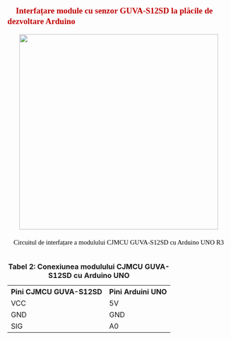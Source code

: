 <br>
<div align="left" style="color: black; font-family: times new roman, serif; font-size: 14pt; line-height: 24px; margin-bottom: 0px; text-indent: 14.2pt;">
<span style="color:#c00000"><b>Interfațare module cu senzor GUVA-S12SD la plăcile de dezvoltare Arduino</b></span>
</div>
<br>

<div align="center"><a href="https://2.bp.blogspot.com/-GwwZ1UH6uVc/XahOBjdKyzI/AAAAAAAAESY/qEVB0k91x5MqsiWZjnc4zVnobvjl8sEmQCPcBGAYYCw/s1600/Arduino%2BUNO%2Bsi%2BCJMCU%2BGUVA-S12SD.jpg" imageanchor="1" style="margin-left: 1em; margin-right: 1em;"><img border="0" src="https://2.bp.blogspot.com/-GwwZ1UH6uVc/XahOBjdKyzI/AAAAAAAAESY/qEVB0k91x5MqsiWZjnc4zVnobvjl8sEmQCPcBGAYYCw/s400/Arduino%2BUNO%2Bsi%2BCJMCU%2BGUVA-S12SD.jpg" width="450" height="443" data-original-width="879" data-original-height="864" /></a></div>

<br>
<div align="center" style="color: black; font-family: times new roman, serif; font-size: 11pt; line-height: 24px; margin-bottom: 0px;">
Circuitul de interfațare a modulului CJMCU GUVA-S12SD cu Arduino UNO R3
</div>
<br>



<div align="center">
<table>
<caption><b>Tabel 2: Conexiunea modulului CJMCU GUVA-S12SD cu Arduino UNO</b></caption>
  <tr>
    <th>Pini CJMCU GUVA-S12SD</th>
    <th>Pini Arduini UNO</th>
  </tr>
  <tr>
    <td>VCC</td>
    <td>5V</td>
  </tr>
  <tr>
    <td>GND</td>
    <td>GND</td>
  </tr>
  <tr>
    <td>SIG</td>
    <td>A0</td>
  </tr>
</table>
</div>
